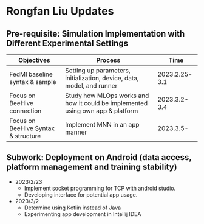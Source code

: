 # Rongfan Liu Updates

## Pre-requisite: Simulation Implementation with Different Experimental Settings
| Objectives                       | Process                                     | Time           |
| -------------------------------- | ------------------------------------------- | -------------- |
| FedMl baseline syntax & sample  | Setting up parameters, initialization, device, data, model, and runner      | 2023.2.25-3.1  |
| Focus on BeeHive connection | Study how MLOps works and how it could be implemented using own app & platform    | 2023.3.2-3.4 |
| Focus on BeeHive Syntax & structure | Implement MNN in an app manner | 2023.3.5- |

## Subwork: Deployment on Android (data access, platform management and training stability)
* 2023/2/23
  * Implement socket programming for TCP with android studio.
  *  Developing interface for potential app usage.
* 2023/3/2
  *  Determine using Kotlin instead of Java
  *  Experimenting app development in Intellij IDEA


